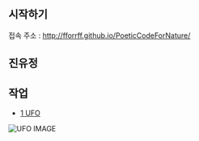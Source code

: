## 시작하기

접속 주소 : <http://fforrff.github.io/PoeticCodeForNature/>


## 진유정


## 작업
 * [1 UFO](./UFO/)

 ![UFO IMAGE](./UFO_UFO.png)
